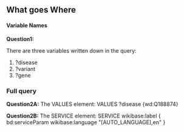 ## What goes Where

#### Variable Names

**Question1:**

There are three variables written down in the query:
1. ?disease
1. ?variant
1. ?gene

### Full query

**Question2A:**
The VALUES element: VALUES ?disease {wd:Q188874}

**Question2B:**
The SERVICE element: SERVICE wikibase:label { bd:serviceParam wikibase:language "[AUTO_LANGUAGE],en" }

